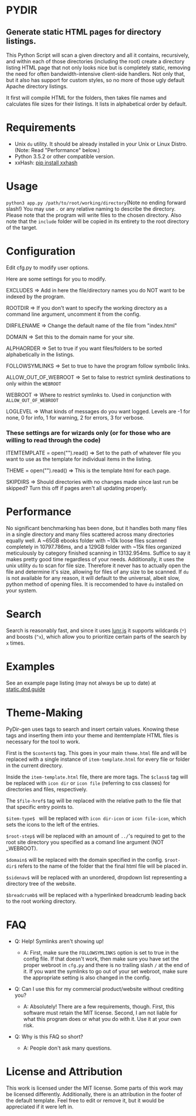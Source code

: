 # PYDIR

## Generate static HTML pages for directory listings.

This Python Script will scan a given directory and all it contains, recursively, and within each of those directories (including the root) create a directory listing HTML page that not only looks nice but is completely static, removing the need for often bandwidth-intensive client-side handlers. Not only that, but it also has support for custom styles, so no more of those ugly default Apache directory listings.

It first will compile HTML for the folders, then takes file names and calculates file sizes for their listings. It lists in alphabetical order by default.

# Requirements
 - Unix `du` utility. It should be already installed in your Unix or Linux Distro. (Note: Read "Performance" below.)
 - Python 3.5.2 or other compatible version.
 - xxHash: [pip install xxhash](https://cyan4973.github.io/xxHash/)

# Usage

`python3 app.py /path/to/root/working/directory`(Note no ending forward slash!) You may use `.` or any relative naming to describe the directory. Please note that the program will write files to the chosen directory. Also note that the `include` folder will be copied in its entirety to the root directory of the target.

# Configuration

Edit cfg.py to modify user options.

Here are some settings for you to modify.



EXCLUDES => Add in here the file/directory names you do NOT want to be indexed by the program.

ROOTDIR => If you don't want to specify the working directory as a command line argument, uncomment it from the config.

DIRFILENAME => Change the default name of the file from "index.html"

DOMAIN => Set this to the domain name for your site.

ALPHAORDER => Set to true if you want files/folders to be sorted alphabetically in the listings.

FOLLOWSYMLINKS => Set to true to have the program follow symbolic links.

ALLOW_OUT_OF_WEBROOT => Set to false to restrict symlink destinations to only within the `WEBROOT`

WEBROOT => Where to restrict symlinks to. Used in conjunction with `ALLOW_OUT_OF_WEBROOT`

LOGLEVEL => What kinds of messages do you want logged. Levels are -1 for none, 0 for info, 1 for warning, 2 for errors, 3 for verbose.


### These settings are for wizards only (or for those who are willing to read through the code)
ITEMTEMPLATE = open("<filename>").read()  => Set <filename> to the path of whatever file you want to use as the template for individual items in the listing.

THEME = open("<filename>").read() => This is the template html for each page.

SKIPDIRS => Should directories with no changes made since last run be skipped? Turn this off if pages aren't all updating properly.


# Performance
No significant benchmarking has been done, but it handles both many files in a single directory and many files scattered across many directories equally well.
A ~65GB ebooks folder with ~10k loose files scanned completely in 10797.786ms, and a 129GB folder with ~15k files organized meticulously by category finished scanning in 13132.954ms. Suffice to say it makes pretty good time regardless of your needs.
Additionally, it uses the unix utility `du` to scan for file size. Therefore it never has to actually open the file and determine it's size, allowing for files of any size to be scanned. If `du` is not available for any reason, it will default to the universal, albeit slow, python method of opening files. It is reccomended to have `du` installed on your system.

# Search
Search is reasonably fast, and since it uses [lunr.js](https://lunrjs.com) it supports wildcards (`*`) and boosts (`^x`), which allow you to prioritize certain parts of the search by `x` times.

# Examples
See an example page listing (may not always be up to date) at [static.dnd.guide](https://static.dnd.guide)

# Theme-Making
PyDir-gen uses tags to search and insert certain values. Knowing these tags and inserting them into your theme and itemtemplate HTML files is necessary for the tool to work.

First is the `$content$` tag. This goes in your main `theme.html` file and will be replaced with a single instance of `item-template.html` for every file or folder in the current directory.

Inside the `item-template.html` file, there are more tags. The `$class$` tag will be replaced with `icon dir` or `icon file` (referring to css classes) for directories and files, respectively.

The `$file-href$` tag will be replaced with the relative path to the file that that specific entry points to.

`$item-type$ ` will be replaced with `icon dir-icon` or `icon file-icon`, which sets the icons to the left of the entries.

`$root-step$` will be replaced with an amount of `../`'s required to get to the root site directory you specified as a comand line argument (NOT \_WEBROOT).

`$domain$` will be replaced with the domain specified in the config. `$root-dir$` refers to the name of the folder that the final html file will be placed in.

`$sidenav$` will be replaced with an unordered, dropdown list representing a directory tree of the website.

`$breadcrumb$` will be replaced with a hyperlinked breadcrumb leading back to the root working directory.

# FAQ
- Q: Help! Symlinks aren't showing up!
  - A: First, make sure the `FOLLOWSYMLINKS` option is set to true in the config file. If that doesn't work, then make sure you have set the proper webroot in `cfg.py` and there is no trailing slash `/` at the end of it. If you want the symlinks to go out of your set webroot, make sure the appropriate setting is also changed in the config.

- Q: Can I use this for my commercial product/website without crediting you?
  - A: Absolutely! There are a few requirements, though. First, this software must retain the MIT license. Second, I am not liable for what this program does or what you do with it. Use it at your own risk.

- Q: Why is this FAQ so short?
  - A: People don't ask many questions.

# License and Attribution
This work is licensed under the MIT license. Some parts of this work may be licensed differently.
Additionally, there is an attribution in the footer of the default template. Feel free to edit or remove it, but it would be appreciated if it were left in.
